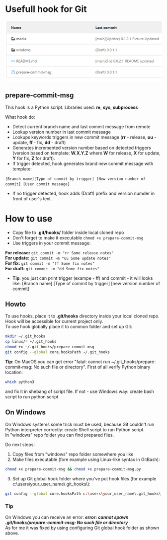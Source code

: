 # Usefull hook for Git

![Nice and clear commits!](media/commit_example.png)

## prepare-commit-msg
This hook is a Python script. Libraries used: **re**, **sys**, **subprocess**

What hook do:
- Detect current branch name and last commit message from remote
- Lookup version number in last commit message
- Lookups keywords triggers in new commit message (**rr** - release, **uu** - update, **ff** - fix, **dd** - draft)
- Generates incremented version number based on detected triggers (version based on template: **W.X.Y.Z** where **W** for release, **X** for update, **Y** for fix, **Z** for draft).
- If trigger detected, hook generates brand new commit message with template:  

```[Branch name][Type of commit by trigger] [New version number of commit] [User commit message]```

- If no trigger detected, hook adds (Draft) prefix and version numder in front of user's text

# How to use
- Copy file to **.git/hooks/** folder inside local cloned repo
- Don't forget to make it executable ```chmod +x prepare-commit-msg```
- Use triggers in your commit message:

**For release:** ```git commit -m "rr Some release notes"```  
**For update:** ```git commit -m "uu Some update notes"```  
**For fix:** ```git commit -m "ff Some fix notes"```  
**For draft:** ```git commit -m "dd Some fix notes"```

- **Tip**: you just can print trigger (exampe - ff) and commit - it will looks like: [Branch name] [Type of commit by trigger] [new version number of commit]

## Howto

To use hooks, place it to **.git/hooks** directory inside your local cloned repo. Hook will be accessible for current project only.  
To use hook globally place it to common folder and set up Git:

```bash
mkdir ~/.git_hooks
cp linux/* ~/.git_hooks
chmod +x ~/.git_hooks/prepare-commit-msg
git config --global core.hooksPath ~/.git_hooks
```
**Tip**: On MacOS you can get error "fatal: cannot run ~/.git_hooks/prepare-commit-msg: No such file or directory". First of all verify Python binary location:

```bash
which python3
```

and fix it in shebang of script file. If not - use Windows way: create bash script to run python script

## On Windows
On Windows systems some trick must be used, because Git couldn't run Python interpreter correctly: create Shell script to run Python script.  
In "windows" repo folder you can find prepared files.

Do next steps:

1. Copy files from "windows" repo folder somewhere you like
2. Make files executable (fore example using Linux-like syntax in GitBash):  
```bash
chmod +x prepare-commit-msg && chmod +x prepare-commit-msg.py
```  
3. Set up Git global hook folder where you've put hook files (for example c:\\users\\your_user_name\\.git_hooks\\):  
```bash
git config --global core.hooksPath c:\users\your_user_name\.git_hooks\
```

### Tip
On Windows you can receive an error: ***error: cannot spawn .git/hooks/prepare-commit-msg: No such file or directory***  
As for me it was fixed by using configuring Git global hook folder as shown above.